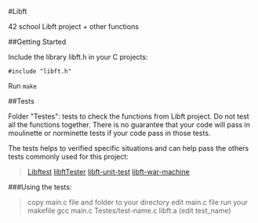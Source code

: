#Libft

42 school Libft project + other functions

##Getting Started

Include the library libft.h in your C projects:
```
#include "libft.h"
```

Run ```make```

##Tests

Folder "Testes": tests to check the functions from Libft project.
Do not test all the functions together.
There is no guarantee that your code will pass in moulinette or norminette tests if your code pass in those tests.

The tests helps to verified specific situations and can help pass the others tests commonly used for this project:

> [Libftest](https://github.com/jtoty/Libftest)
> [libftTester](https://github.com/Tripouille/libftTester)
> [libft-unit-test](https://github.com/alelievr/libft-unit-test)
> [libft-war-machine](https://github.com/ska42/libft-war-machine)

###Using the tests: 
> copy main.c file and <Testes> folder to your directory
> edit main.c file
> run your makefile
> gcc main.c Testes/test-name.c libft.a (edit test_name)
